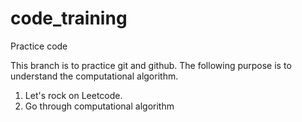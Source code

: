 # code_training
Practice code

This branch is to practice git and github. The following purpose is to understand the computational algorithm.

1. Let's rock on Leetcode.
2. Go through computational algorithm
